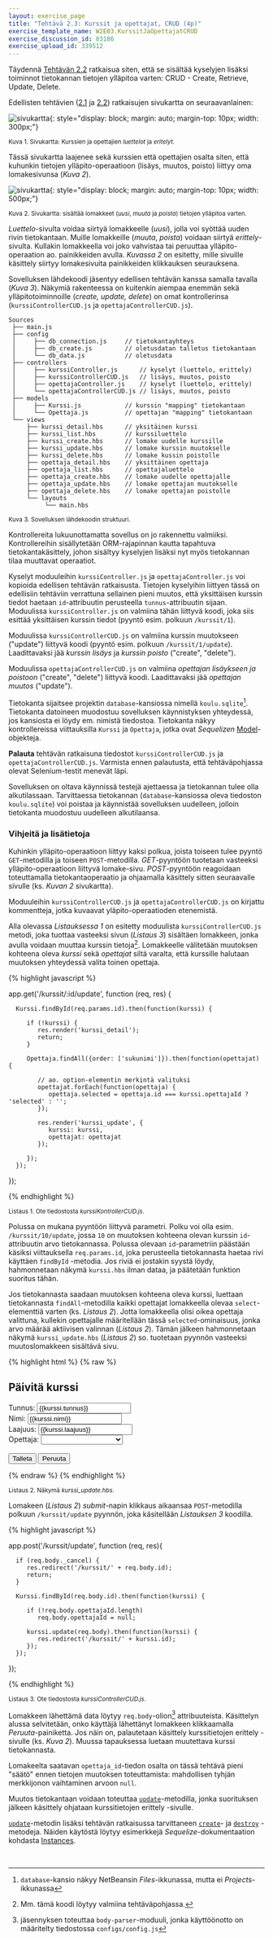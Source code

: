 ```yaml
---
layout: exercise_page
title: "Tehtävä 2.3: Kurssit ja opettajat, CRUD (4p)"
exercise_template_name: W2E03.KurssitJaOpettajatCRUD
exercise_discussion_id: 83186
exercise_upload_id: 339512
---
```



Täydennä [Tehtävän 2.2](../tehtava22) ratkaisua siten, että se sisältää kyselyjen lisäksi toiminnot tietokannan tietojen ylläpitoa varten: CRUD - Create, Retrieve, Update, Delete.

Edellisten tehtävien ([2.1](../tehtava21) ja [2.2](../tehtava22)) ratkaisujen sivukartta on seuraavanlainen:

![sivukartta](../img/w2e01.png){: style="display: block; margin: auto; margin-top: 10px; width: 300px;"}

<small>Kuva 1. Sivukartta: Kurssien ja opettajien *luettelot* ja *eritelyt*.</small>


Tässä sivukartta laajenee sekä kurssien että opettajien osalta siten, että kuhunkin tietojen ylläpito-operaatioon (lisäys, muutos, poisto) liittyy oma lomakesivunsa (*Kuva 2*).


![sivukartta](../img/w2e03.png){: style="display: block; margin: auto; margin-top: 10px; width: 500px;"}

<small>Kuva 2. Sivukartta: sisältää lomakkeet (*uusi*, *muuta* ja *poista*) tietojen ylläpitoa varten.</small>


*Luettelo*-sivulta voidaa siirtyä lomakkeelle (*uusi*), jolla voi syöttää uuden rivin tietokantaan. Muille lomakkeille (*muuta*, *poista*) voidaan siirtyä *erittely*-sivulta. Kullakin lomakkeella voi joko vahvistaa tai peruuttaa ylläpito-operaation ao. painikkeiden avulla. *Kuvassa 2* on esitetty, mille sivuille käsittely siirtyy lomakesivuita painikkeiden klikkauksen seurauksena. 

Sovelluksen lähdekoodi jäsentyy edellisen tehtävän kanssa samalla tavalla (*Kuva 3*). Näkymiä rakenteessa on kuitenkin aiempaa enemmän sekä ylläpitotoiminnoille (*create, update, delete*) on omat kontrollerinsa (`kurssiControllerCUD.js` ja `opettajaControllerCUD.js`).

~~~
Sources
 ├── main.js
 ├── config
 │     ├── db_connection.js     // tietokantayhteys
 │     ├── db_create.js         // oletusdatan talletus tietokantaan
 │     └── db_data.js           // oletusdata
 ├── controllers
 │     ├── kurssiController.js      // kyselyt (luettelo, erittely)
 │     ├── kurssiControllerCUD.js   // lisäys, muutos, poisto
 │     ├── opettajaController.js    // kyselyt (luettelo, erittely)
 │     └── opettajaControllerCUD.js // lisäys, muutos, poisto
 ├── models
 │     ├── Kurssi.js            // kurssin "mapping" tietokantaan
 │     └── Opettaja.js          // opettajan "mapping" tietokantaan
 └── views
     ├── kurssi_detail.hbs      // yksitäinen kurssi
     ├── kurssi_list.hbs        // kurssiluettelo
     ├── kurssi_create.hbs      // lomake uudelle kurssille
     ├── kurssi_update.hbs      // lomake kurssin muutokselle
     ├── kurssi_delete.hbs      // lomake kussin poistolle
     ├── opettaja_detail.hbs    // yksittäinen opettaja
     ├── opettaja_list.hbs      // opettajaluettelo
     ├── opettaja_create.hbs    // lomake uudelle opettajalle
     ├── opettaja_update.hbs    // lomake opettajan muutokselle
     ├── opettaja_delete.hbs    // lomake opettajan poistolle
     └── layouts
          └── main.hbs                 
~~~

<small>Kuva 3. Sovelluksen lähdekoodin struktuuri.</small>


Kontrollereita lukuunottamatta sovellus on jo rakennettu valmiiksi. Kontrollereihin sisällytetään ORM-rajapinnan kautta tapahtuva tietokantakäsittely, johon sisältyy  kyselyjen lisäksi nyt myös tietokannan tilaa muuttavat operaatiot. 


Kyselyt moduuleihin `kurssiController.js` ja `opettajaController.js` voi kopioida edellisen tehtävän ratkaisusta. Tietojen kyselyihin liittyen tässä on edellisiin tehtäviin verrattuna sellainen pieni muutos, että yksittäisen kurssin tiedot haetaan `id`-attribuutin perusteella `tunnus`-attribuutin sijaan. Moduulissa `kurssiController.js` on valmiina tähän liittyvä koodi, joka siis esittää yksittäisen kurssin tiedot (pyyntö esim. polkuun `/kurssit/1`). 


Moduulissa `kurssiControllerCUD.js` on valmiina kurssin muutokseen ("update") liittyvä koodi (pyyntö esim. polkuun `/kurssit/1/update`). Laadittavaksi jää  *kurssin lisäys* ja *kurssin poisto* ("create", "delete").

Moduulissa `opettajaControllerCUD.js` on valmiina *opettajan lisäykseen ja poistoon*  ("create", "delete") liittyvä koodi. Laadittavaksi jää  *opettajan muutos* ("update").

Tietokanta sijaitsee projektin `database`-kansiossa nimellä `koulu.sqlite`[^3]. Tietokanta datoineen muodostuu sovelluksen käynnistyksen yhteydessä, jos kansiosta ei löydy em. nimistä tiedostoa. Tietokanta näkyy kontrollereissa viittauksilla `Kurssi` ja `Opettaja`, jotka ovat *Sequelizen* [Model][model]-objekteja. 

[^3]: `database`-kansio näkyy NetBeansin *Files*-ikkunassa, mutta ei *Projects*-ikkunassa

[model]:http://docs.sequelizejs.com/class/lib/model.js~Model.html

**Palauta** tehtävän ratkaisuna tiedostot `kurssiControllerCUD.js` ja `opettajaControllerCUD.js`. Varmista ennen palautusta, että tehtäväpohjassa olevat Selenium-testit menevät läpi. 

Sovelluksen on oltava käynnissä testejä ajettaessa ja tietokannan tulee olla alkutilassaan. Tarvittaessa tietokannan (`database`-kansiossa oleva tiedoston `koulu.sqlite`) voi poistaa ja käynnistää sovelluksen uudelleen, jolloin tietokanta muodostuu uudelleen alkutilaansa.


### Vihjeitä ja lisätietoja

Kuhinkin ylläpito-operaatioon liittyy kaksi polkua, joista toiseen tulee pyyntö `GET`-metodilla ja toiseen `POST`-metodilla. *GET*-pyyntöön tuotetaan vasteeksi  ylläpito-operaatioon liittyvä lomake-sivu. *POST*-pyyntöön reagoidaan toteuttamalla  tietokantaoperaatio ja ohjaamalla käsittely sitten seuraavalle sivulle (ks. *Kuvan 2* sivukartta).

Moduuleihin `kurssiControllerCUD.js` ja `opettajaControllerCUD.js` on kirjattu kommentteja, jotka kuvaavat yläpito-operaatioden etenemistä.

Alla olevassa *Listauksessa 1* on esitetty moduulista `kurssiControllerCUD.js` metodi, joka tuottaa vasteeksi sivun (*Listaus 3*) sisältäen lomakkeen, jonka avulla voidaan muuttaa kurssin tietoja[^1]. Lomakkeelle välitetään muutoksen kohteena oleva *kurssi* sekä *opettajat* siltä varalta, että kurssille halutaan muutoksen yhteydessä valita toinen opettaja. 

[^1]: Mm. tämä koodi löytyy valmiina tehtäväpohjassa.

{% highlight javascript %}

   app.get('/kurssit/:id/update', function (req, res) {

      Kurssi.findById(req.params.id).then(function(kurssi) {

         if (!kurssi) {
            res.render('kurssi_detail');
            return;
         }

         Opettaja.findAll({order: ['sukunimi']}).then(function(opettajat) {

            // ao. option-elementin merkintä valituksi
            opettajat.forEach(function(opettaja) {
               opettaja.selected = opettaja.id === kurssi.opettajaId ? 'selected' : '';
            });

            res.render('kurssi_update', {
               kurssi: kurssi,
               opettajat: opettajat
            });
            
         });
      });
   });
   
{% endhighlight %}

<small>Listaus 1. Ote tiedostosta *kurssiKontrollerCUD.js*.</small>


Polussa on mukana pyyntöön liittyvä parametri. Polku voi olla esim. `/kurssit/10/update`, jossa `10` on muutoksen kohteena olevan kurssin `id`-attribuutin arvo tietokannassa. Polussa olevaan `id`-parametriin päästään käsiksi viittauksella `req.params.id`, joka perusteella tietokannasta haetaa rivi käyttäen `findById` -metodia. Jos riviä ei jostakin syystä löydy, hahmonnetaan näkymä `kurssi.hbs` ilman dataa, ja päätetään funktion suoritus tähän.

Jos tietokannasta saadaan muutoksen kohteena oleva kurssi, luettaan tietokannasta `findAll`-metodilla kaikki opettajat lomakkeella olevaa `select`-elementtiä varten (ks. *Listaus 2*). Jotta lomakkeella olisi oikea opettaja valittuna, kullekin opettajalle määritellään tässä `selected`-ominaisuus, jonka arvo määrää aktiivisen valinnan (*Listaus 2*). Tämän jälkeen hahmonnetaan näkymä `kurssi_update.hbs` (*Listaus 2*) so. tuotetaan pyynnön vasteeksi muutoslomakkeen sisältävä sivu.

{% highlight html %}
{% raw %}

<h2>Päivitä kurssi</h2>

<form method="POST" action="/kurssit/update">
    <div>
        Tunnus: 
        <input name="tunnus" value="{{kurssi.tunnus}}"/>
    </div>
    <div>
        Nimi: 
        <input name="nimi" value="{{kurssi.nimi}}"/>
    </div>
    <div>
        Laajuus: 
        <input name="laajuus" value="{{kurssi.laajuus}}"/>
    </div>
    <div>
        Opettaja: 
        <select name="opettajaId">
            <option></option>
            {{#each opettajat}}
            <option value="{{id}}" {{selected}}>{{sukunimi}}, {{etunimi}}</option>
            {{/each}}
        </select>
    </div>
    <br/>
    <input type="hidden" name="id" value="{{kurssi.id}}"/>    
    <input type="submit" name="_update" value="Talleta"/>
    <input type="submit" name="_cancel" value="Peruuta"/>
</form>


{% endraw %}
{% endhighlight %}

<small>Listaus 2. Näkymä *kurssi_update.hbs*.</small>

Lomakeen (*Listaus 2*) *submit*-napin klikkaus aikaansaa `POST`-metodilla polkuun `/kurssit/update` pyynnön, joka käsitellään *Listauksen 3*  koodilla.

{% highlight javascript %}

   app.post('/kurssit/update', function (req, res){

      if (req.body._cancel) {
         res.redirect('/kurssit/' + req.body.id);
         return;
      }

      Kurssi.findById(req.body.id).then(function(kurssi) {

         if (!req.body.opettajaId.length)
            req.body.opettajaId = null;

         kurssi.update(req.body).then(function(kurssi) {
            res.redirect('/kurssit/' + kurssi.id);
         });
      });
   });

{% endhighlight %}

<small>Listaus 3. Ote tiedostosta *kurssiControllerCUD.js*.</small>

Lomakkeen lähettämä data löytyy `req.body`-olion[^5] attribuuteista. Käsittelyn alussa selvitetään, onko käyttäjä lähettänyt lomakkeen klikkaamalla *Peruuta*-painiketta. Jos näin on, palautetaan käsittely kurssitietojen erittely -sivulle (ks. *Kuva 2*). Muussa tapauksessa luetaan muutettava kurssi tietokannasta.

[^5]: jäsennyksen toteuttaa `body-parser`-moduuli, jonka käyttöönotto on määritelty  tiedostossa `configs/config.js`

Lomakeelta saatavan `opettaja_id`-tiedon osalta on tässä tehtävä pieni "säätö" ennen tietojen muutoksen toteuttamista: mahdollisen tyhjän merkkijonon vaihtaminen arvoon `null`. 

Muutos tietokantaan voidaan toteuttaa [`update`][update]-metodilla, jonka suorituksen jälkeen käsittely ohjataan kurssitietojen erittely -sivulle.


[`update`][update]-metodin lisäksi tehtävän ratkaisussa tarvittaneen [`create`][create]- ja [`destroy`][destroy] -metodeja. Näiden käytöstä löytyy esimerkkejä *Sequelize*-dokumentaation kohdasta [Instances][instances].

[update]: http://docs.sequelizejs.com/class/lib/model.js~Model.html#instance-method-update
[create]: http://docs.sequelizejs.com/class/lib/model.js~Model.html#static-method-create
[destroy]: http://docs.sequelizejs.com/class/lib/model.js~Model.html#instance-method-destroy

[instances]: http://docs.sequelizejs.com/manual/tutorial/instances.html


<br/>

